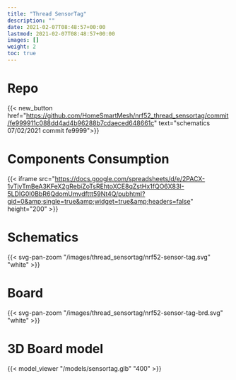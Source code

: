 ```yaml
---
title: "Thread SensorTag"
description: ""
date: 2021-02-07T08:48:57+00:00
lastmod: 2021-02-07T08:48:57+00:00
images: []
weight: 2
toc: true
---
```


# Repo

{{< new_button href="https://github.com/HomeSmartMesh/nrf52_thread_sensortag/commit/fe999911c088dd4ad4b96288b7cdaeced648661c" text="schematics 07/02/2021 commit fe9999">}}

# Components Consumption

{{< iframe src="https://docs.google.com/spreadsheets/d/e/2PACX-1vTjyTmBeA3KFeX2gRebiZoTsREhtoXCE8qZstHx1fQO6X83I-5LDIG0I0BbR6QdomUmvdfttt59Nt4Q/pubhtml?gid=0&amp;single=true&amp;widget=true&amp;headers=false" height="200" >}}

# Schematics

{{< svg-pan-zoom "/images/thread_sensortag/nrf52-sensor-tag.svg" "white" >}}

# Board

{{< svg-pan-zoom "/images/thread_sensortag/nrf52-sensor-tag-brd.svg" "white" >}}

# 3D Board model

{{< model_viewer "/models/sensortag.glb" "400" >}}
